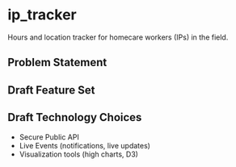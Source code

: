 # ip_tracker
Hours and location tracker for homecare workers (IPs) in the field.

## Problem Statement

## Draft Feature Set

## Draft Technology Choices
* Secure Public API
* Live Events (notifications, live updates)
* Visualization tools (high charts, D3)

